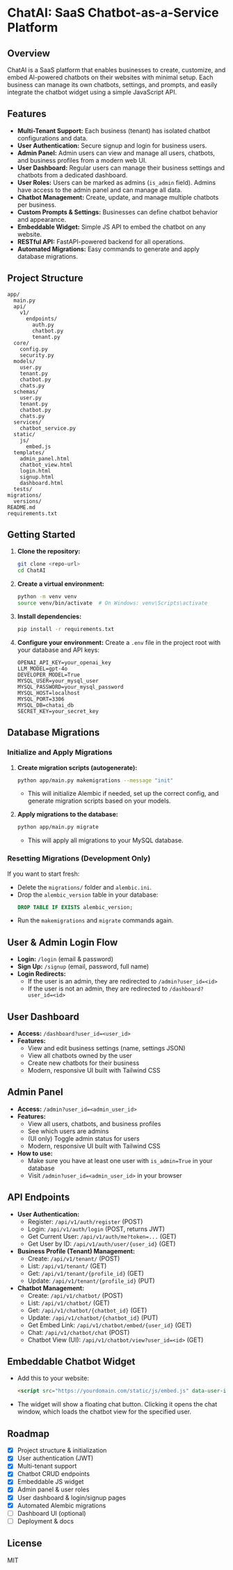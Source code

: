 # ChatAI: SaaS Chatbot-as-a-Service Platform

## Overview
ChatAI is a SaaS platform that enables businesses to create, customize, and embed AI-powered chatbots on their websites with minimal setup. Each business can manage its own chatbots, settings, and prompts, and easily integrate the chatbot widget using a simple JavaScript API.

## Features
- **Multi-Tenant Support:** Each business (tenant) has isolated chatbot configurations and data.
- **User Authentication:** Secure signup and login for business users.
- **Admin Panel:** Admin users can view and manage all users, chatbots, and business profiles from a modern web UI.
- **User Dashboard:** Regular users can manage their business settings and chatbots from a dedicated dashboard.
- **User Roles:** Users can be marked as admins (`is_admin` field). Admins have access to the admin panel and can manage all data.
- **Chatbot Management:** Create, update, and manage multiple chatbots per business.
- **Custom Prompts & Settings:** Businesses can define chatbot behavior and appearance.
- **Embeddable Widget:** Simple JS API to embed the chatbot on any website.
- **RESTful API:** FastAPI-powered backend for all operations.
- **Automated Migrations:** Easy commands to generate and apply database migrations.

## Project Structure
```
app/
  main.py
  api/
    v1/
      endpoints/
        auth.py
        chatbot.py
        tenant.py
  core/
    config.py
    security.py
  models/
    user.py
    tenant.py
    chatbot.py
    chats.py
  schemas/
    user.py
    tenant.py
    chatbot.py
    chats.py
  services/
    chatbot_service.py
  static/
    js/
      embed.js
  templates/
    admin_panel.html
    chatbot_view.html
    login.html
    signup.html
    dashboard.html
  tests/
migrations/
  versions/
README.md
requirements.txt
```

## Getting Started
1. **Clone the repository:**
   ```bash
   git clone <repo-url>
   cd ChatAI
   ```
2. **Create a virtual environment:**
   ```bash
   python -m venv venv
   source venv/bin/activate  # On Windows: venv\Scripts\activate
   ```
3. **Install dependencies:**
   ```bash
   pip install -r requirements.txt
   ```
4. **Configure your environment:**
   Create a `.env` file in the project root with your database and API keys:
   ```env
   OPENAI_API_KEY=your_openai_key
   LLM_MODEL=gpt-4o
   DEVELOPER_MODEL=True
   MYSQL_USER=your_mysql_user
   MYSQL_PASSWORD=your_mysql_password
   MYSQL_HOST=localhost
   MYSQL_PORT=3306
   MYSQL_DB=chatai_db
   SECRET_KEY=your_secret_key
   ```

## Database Migrations

### Initialize and Apply Migrations
1. **Create migration scripts (autogenerate):**
   ```bash
   python app/main.py makemigrations --message "init"
   ```
   - This will initialize Alembic if needed, set up the correct config, and generate migration scripts based on your models.

2. **Apply migrations to the database:**
   ```bash
   python app/main.py migrate
   ```
   - This will apply all migrations to your MySQL database.

### Resetting Migrations (Development Only)
If you want to start fresh:
- Delete the `migrations/` folder and `alembic.ini`.
- Drop the `alembic_version` table in your database:
  ```sql
  DROP TABLE IF EXISTS alembic_version;
  ```
- Run the `makemigrations` and `migrate` commands again.

## User & Admin Login Flow
- **Login:** `/login` (email & password)
- **Sign Up:** `/signup` (email, password, full name)
- **Login Redirects:**
  - If the user is an admin, they are redirected to `/admin?user_id=<id>`
  - If the user is not an admin, they are redirected to `/dashboard?user_id=<id>`

## User Dashboard
- **Access:** `/dashboard?user_id=<user_id>`
- **Features:**
  - View and edit business settings (name, settings JSON)
  - View all chatbots owned by the user
  - Create new chatbots for their business
  - Modern, responsive UI built with Tailwind CSS

## Admin Panel
- **Access:** `/admin?user_id=<admin_user_id>`
- **Features:**
  - View all users, chatbots, and business profiles
  - See which users are admins
  - (UI only) Toggle admin status for users
  - Modern, responsive UI built with Tailwind CSS
- **How to use:**
  - Make sure you have at least one user with `is_admin=True` in your database
  - Visit `/admin?user_id=<admin_user_id>` in your browser

## API Endpoints
- **User Authentication:**
  - Register: `/api/v1/auth/register` (POST)
  - Login: `/api/v1/auth/login` (POST, returns JWT)
  - Get Current User: `/api/v1/auth/me?token=...` (GET)
  - Get User by ID: `/api/v1/auth/user/{user_id}` (GET)
- **Business Profile (Tenant) Management:**
  - Create: `/api/v1/tenant/` (POST)
  - List: `/api/v1/tenant/` (GET)
  - Get: `/api/v1/tenant/{profile_id}` (GET)
  - Update: `/api/v1/tenant/{profile_id}` (PUT)
- **Chatbot Management:**
  - Create: `/api/v1/chatbot/` (POST)
  - List: `/api/v1/chatbot/` (GET)
  - Get: `/api/v1/chatbot/{chatbot_id}` (GET)
  - Update: `/api/v1/chatbot/{chatbot_id}` (PUT)
  - Get Embed Link: `/api/v1/chatbot/embed/{user_id}` (GET)
  - Chat: `/api/v1/chatbot/chat` (POST)
  - Chatbot View (UI): `/api/v1/chatbot/view?user_id=<id>` (GET)

## Embeddable Chatbot Widget
- Add this to your website:
  ```html
  <script src="https://yourdomain.com/static/js/embed.js" data-user-id="2"></script>
  ```
- The widget will show a floating chat button. Clicking it opens the chat window, which loads the chatbot view for the specified user.

## Roadmap
- [x] Project structure & initialization
- [x] User authentication (JWT)
- [x] Multi-tenant support
- [x] Chatbot CRUD endpoints
- [x] Embeddable JS widget
- [x] Admin panel & user roles
- [x] User dashboard & login/signup pages
- [x] Automated Alembic migrations
- [ ] Dashboard UI (optional)
- [ ] Deployment & docs

## License
MIT 